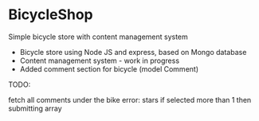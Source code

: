 # BicycleShop
Simple bicycle store with content management system

* Bicycle store using Node JS and express, based on Mongo database
* Content management system - work in progress
* Added comment section for bicycle (model Comment)


TODO:

fetch all comments under the bike
error: stars if selected more than 1 then submitting array